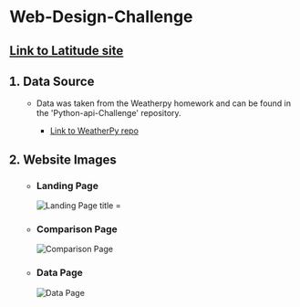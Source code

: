 <h1>Web-Design-Challenge</h1>
<h2><a href = "https://unclebacon.github.io/Web-Design-Challenge/">Link to Latitude site</a></h2>

<ol>
    <h2><li>Data Source</li></h2>
    <ul>
        <li>Data was taken from the Weatherpy homework and can be found in the 'Python-api-Challenge' repository.</li>
            <ul>
                <li><a href = "https://github.com/UncleBacon/python-api-challenge/tree/master/WeatherPy">Link to WeatherPy repo</a></li>
            </ul>
    </ul>
    <h2><li>Website Images</li></h2>
    <ul>
        <h3><li>Landing Page</li></h3>
        <img src = "https://github.com/UncleBacon/Web-Design-Challenge/blob/master/Images/Landing_page.PNG" alt = "Landing Page title = "Landing Page>
        <h3><li>Comparison Page</li></h3>
        <img src = "https://github.com/UncleBacon/Web-Design-Challenge/blob/master/Images/Comparison_page.PNG" alt = "Comparison Page" title ="Comparison Page">
        <h3><li>Data Page</li></h3>
        <img src = "https://github.com/UncleBacon/Web-Design-Challenge/blob/master/Images/Data_page.PNG" alt = "Data Page" title = "Data Page">
    </ul>
</ol>
    
       

